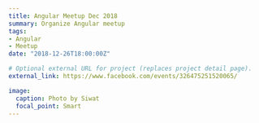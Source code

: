 ```yaml
---
title: Angular Meetup Dec 2018
summary: Organize Angular meetup
tags:
- Angular
- Meetup
date: "2018-12-26T18:00:00Z"

# Optional external URL for project (replaces project detail page).
external_link: https://www.facebook.com/events/326475251520065/

image:
  caption: Photo by Siwat
  focal_point: Smart
---
```

